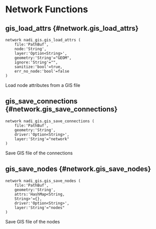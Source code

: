 # Network Functions
## gis_load_attrs {#network.gis_load_attrs}
```sig
network nadi_gis.gis_load_attrs (
    file:'PathBuf',
    node:'String',
    layer:'Option<String>',
    geometry:'String'="GEOM",
    ignore:'String'="",
    sanitize:'bool'=true,
    err_no_node:'bool'=false
)
```

Load node attributes from a GIS file
## gis_save_connections {#network.gis_save_connections}
```sig
network nadi_gis.gis_save_connections (
    file:'PathBuf',
    geometry:'String',
    driver:'Option<String>',
    layer:'String'="network"
)
```

Save GIS file of the connections
## gis_save_nodes {#network.gis_save_nodes}
```sig
network nadi_gis.gis_save_nodes (
    file:'PathBuf',
    geometry:'String',
    attrs:'HashMap<String,
    String>'={},
    driver:'Option<String>',
    layer:'String'="nodes"
)
```

Save GIS file of the nodes
